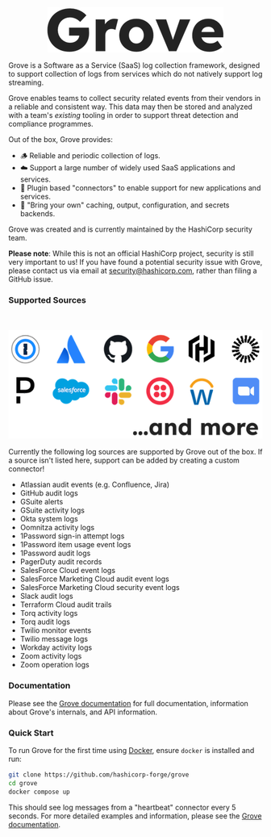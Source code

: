 <p align="center">
    <br /><br />
    <img src="docs/static/grove-logo-small.png?raw=True">
    <br />
</p>

Grove is a Software as a Service (SaaS) log collection framework, designed to support
collection of logs from services which do not natively support log streaming.

Grove enables teams to collect security related events from their vendors in a reliable
and consistent way. This data may then be stored and analyzed with a team's _existing_
tooling in order to support threat detection and compliance programmes.

Out of the box, Grove provides:

* 🪵 Reliable and periodic collection of logs.
* ☁️ Support a large number of widely used SaaS applications and services.
* 🧱 Plugin based "connectors" to enable support for new applications and services.
* 🧳 "Bring your own" caching, output, configuration, and secrets backends.

Grove was created and is currently maintained by the HashiCorp security team.

**Please note**: While this is not an official HashiCorp project, security is still very
important to us! If you have found a potential security issue with Grove, please contact
us via email at security@hashicorp.com, rather than filing a GitHub issue.

### Supported Sources

<p align="center">
    <br /><br />
    <img src="docs/static/grove-support.png?raw=True">
    <br />
</p>

Currently the following log sources are supported by Grove out of the box. If a source
isn't listed here, support can be added by creating a custom connector!

* Atlassian audit events (e.g. Confluence, Jira)
* GitHub audit logs
* GSuite alerts
* GSuite activity logs
* Okta system logs
* Oomnitza activity logs
* 1Password sign-in attempt logs
* 1Password item usage event logs
* 1Password audit logs
* PagerDuty audit records
* SalesForce Cloud event logs
* SalesForce Marketing Cloud audit event logs
* SalesForce Marketing Cloud security event logs
* Slack audit logs
* Terraform Cloud audit trails
* Torq activity logs
* Torq audit logs
* Twilio monitor events
* Twilio message logs
* Workday activity logs
* Zoom activity logs
* Zoom operation logs

### Documentation

Please see the [Grove documentation](https://hashicorp-forge.github.io/grove/) for full
documentation, information about Grove's internals, and API information.

### Quick Start

To run Grove for the first time using [Docker](https://docs.docker.com/get-docker/),
ensure `docker` is installed and run:

```sh
git clone https://github.com/hashicorp-forge/grove
cd grove
docker compose up
```

This should see log messages from a "heartbeat" connector every 5 seconds. For more
detailed examples and information, please see the [Grove documentation](https://hashicorp-forge.github.io/grove/).
